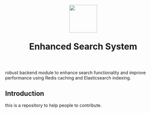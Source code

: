 <h1>
<br>
<div align="center">
    <img src="images/contribute.png" height="90">
    <p >Enhanced Search System</p>
</div>

  
  
</h1>

<br>

robust backend module to enhance search functionality and improve performance using Redis caching and Elasticsearch indexing.

## Introduction 

this is a repository to help people to contribute.
